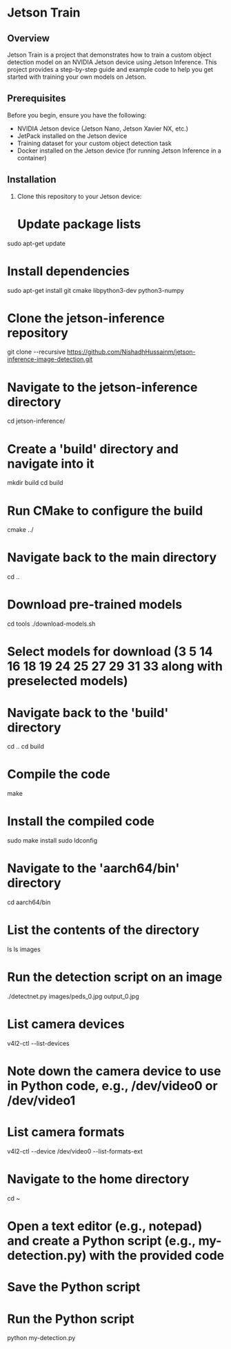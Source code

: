 # Jetson Train



## Overview

Jetson Train is a project that demonstrates how to train a custom object detection model on an NVIDIA Jetson device using Jetson Inference. This project provides a step-by-step guide and example code to help you get started with training your own models on Jetson.

## Prerequisites

Before you begin, ensure you have the following:

- NVIDIA Jetson device (Jetson Nano, Jetson Xavier NX, etc.)
- JetPack installed on the Jetson device
- Training dataset for your custom object detection task
- Docker installed on the Jetson device (for running Jetson Inference in a container)

## Installation

1. Clone this repository to your Jetson device:

   
   # Update package lists
sudo apt-get update

# Install dependencies
sudo apt-get install git cmake libpython3-dev python3-numpy

# Clone the jetson-inference repository
git clone --recursive https://github.com/NishadhHussainm/jetson-inference-image-detection.git

# Navigate to the jetson-inference directory
cd jetson-inference/

# Create a 'build' directory and navigate into it
mkdir build
cd build

# Run CMake to configure the build
cmake ../

# Navigate back to the main directory
cd ..

# Download pre-trained models
cd tools
./download-models.sh

# Select models for download (3 5 14 16 18 19 24 25 27 29 31 33 along with preselected models)

# Navigate back to the 'build' directory
cd ..
cd build

# Compile the code
make

# Install the compiled code
sudo make install
sudo ldconfig

# Navigate to the 'aarch64/bin' directory
cd aarch64/bin

# List the contents of the directory
ls
ls images

# Run the detection script on an image
./detectnet.py images/peds_0.jpg output_0.jpg

# List camera devices
v4l2-ctl --list-devices

# Note down the camera device to use in Python code, e.g., /dev/video0 or /dev/video1

# List camera formats
v4l2-ctl --device /dev/video0 --list-formats-ext

# Navigate to the home directory
cd ~

# Open a text editor (e.g., notepad) and create a Python script (e.g., my-detection.py) with the provided code

# Save the Python script

# Run the Python script
python my-detection.py

   
